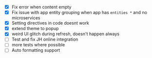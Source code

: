 - [x] Fix error when content empty
- [x] Fix issue with app entity grouping when app has `entities *` and no microservices
- [x] Setting directives in code doesnt work
- [x] extend theme to popup
- [x] weird UI glitch during refresh, doesn't happen always
- [ ] Test and fix JH online integration
- [ ] more tests where possible
- [ ] Auto formatting support

